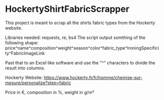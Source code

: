 # HockertyShirtFabricScrapper
This project is meant to scrap all the shirts fabric types from the Hockerty website.

Libraries needed: requests, re, bs4
The script output somthing of the following shape:
price^name^composition^weight^season^color^fabric_type^IroningSpecificity^FabricImageLink

Past that to an Excel like software and use the "^" characters to divide the result into columns.

Hockerty Website: https://www.hockerty.fr/fr/homme/chemise-sur-mesure/personalize?step=fabric

Price in €, composition in %, weight in g/m²
